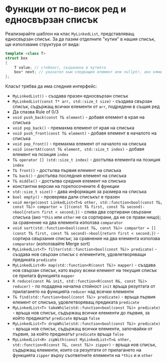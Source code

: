 # Функции от по-висок ред и едносвързан списък

Реализирайте шаблон на клас `MyLinkedList`, представляващ едносвързан списък. За да пазим отделните "кутии" в нашия списък, ще използваме структура от вида:

```c++
template <class T>
struct box
{
    T value; // стойност, съхранена в кутията
    box* next; // указател към следващия елемент или nullptr, ако няма такъв
};
```

Класът трябва да има следния интерфейс:
- `MyLinkedList()` - създава празен едносвързан списък
- `MyLinkedList(const T* arr, std::size_t size)` - създава свързан списък, съдържащ всички елементи от `arr`, подредени в същия ред
- Да спазва Rule of 0/3
- `void push_back(const T& element)` - добавя елемент в края на списъка
- `void pop_back()` - премахма елемент от края на списъка
- `void push_front(const T& element)` - добавя елемент в началото на списъка
- `void pop_front()` - премахма елемент от началото на списъка
- `void insertAt(const T& element, std::size_t index)` - добавя елемент на позиция `index`
- `T& operator [] (std::size_t index)` - достъпва елемента на позиция `index`
- `T& front()` - достъпва първия елемент на списъка
- `T& back()` - достъпва последния елемент на списъка
- `T& middle()` - достъпва средния елемент на списъка
- константни версии на горепосочените 4 функции
- `std::size_t size()` - дава информация за размера на списъка
- `bool empty()` - проверява дали списъкът е празен
- `void merge(const LinkedList<T>& other, std::function<bool(const T&, const T&)> compartor = [](const T& first, const T& second)->bool{return first < second;})` - слива два сортирани свързани списъка (ако `*this` или `other` не са сортирани, да не се прави нищо); за сравнение на два елемента използва `comparator`
- `void sort(std::function<bool(const T&, const T&)> compartor = [](const T& first, const T& second)->bool{return first < second;})` - сортира свързания списък; за сравнение на два елемента използва `comparator` (използвайте Merge sort)
- `MyLinkedList<T> filter(std::function<bool(const T&)> predicate)` - създава нов свързан списък с елементите, удовлетворяващи предиката `predicate`
- `MyLinkedList<R> map(std::function<R(const T&)> mapper)` - създава нов свързан списък, като върху всеки елемент на текущия списък се прилага функцията `mapper`
- `R reduce(const R& init, std::function<R(const R&, const T&)> reducer)` - по подадена начална стойност `init` връща резултата от прилагането на функцията `reducer` над всички елементи
- `T& find(std::function<bool(const T&)> predicate)` - връща първия елемент от списъка, удовлетворяващ предиката `predicate`
- `MyLinkedList<T> takeWhile(std::function<bool(const T&)> predicate)` - връща нов списък, съдържащ всички елементи до първия, за който предикатът `predicate` връща `false`
- `MyLinkedList<T> dropWhile(std::function<bool(const T&)> predicate)` - връща нов списък, съдържащ всички елементи, започвайки от първия, за който предикатът `predicate` връща `false`
- `MyLinkedList<R> zipWith(const MyLinkedList<T>& other, std::function<R(const T&, const T&)> zipper)` - връща нов списък, съдържащ елементи, които са резултати от прилагането на функцията `zipper` върху съответните елементи на `*this` и и `other`